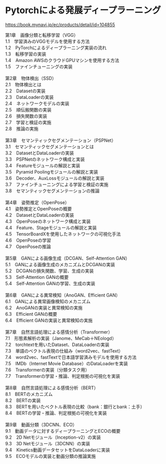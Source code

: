 # Pytorchによる発展ディープラーニング</br>
https://book.mynavi.jp/ec/products/detail/id=104855</br>

第1章　画像分類と転移学習（VGG）</br>
1.1　学習済みのVGGモデルを使用する方法</br>
1.2　PyTorchによるディープラーニング実装の流れ</br>
1.3　転移学習の実装</br>
1.4　Amazon AWSのクラウドGPUマシンを使用する方法</br>
1.5　ファインチューニングの実装</br>
</br>
第2章　物体検出（SSD）</br>
2.1　物体検出とは</br>
2.2　Datasetの実装</br>
2.3　DataLoaderの実装</br>
2.4　ネットワークモデルの実装</br>
2.5　順伝搬関数の実装</br>
2.6　損失関数の実装</br>
2.7　学習と検証の実施</br>
2.8　推論の実施</br>
</br>
第3章　セマンティックセグメンテーション（PSPNet）</br>
3.1　セマンティックセグメンテーションとは</br>
3.2　DatasetとDataLoaderの実装</br>
3.3　PSPNetのネットワーク構成と実装</br>
3.4　Featureモジュールの解説と実装</br>
3.5　Pyramid Poolingモジュールの解説と実装</br>
3.6　Decoder、AuxLossモジュールの解説と実装</br>
3.7　ファインチューニングによる学習と検証の実施</br>
3.8　セマンティックセグメンテーションの推論</br>
</br>
第4章　姿勢推定（OpenPose）</br>
4.1　姿勢推定とOpenPoseの概要</br>
4.2　DatasetとDataLoaderの実装</br>
4.3　OpenPoseのネットワーク構成と実装</br>
4.4　Feature、Stageモジュールの解説と実装</br>
4.5　TensorBoardXを使用したネットワークの可視化手法</br>
4.6　OpenPoseの学習</br>
4.7　OpenPoseの推論</br>
</br>
第5章　GANによる画像生成（DCGAN、Self-Attention GAN）</br>
5.1　GANによる画像生成のメカニズムとDCGANの実装</br>
5.2　DCGANの損失関数、学習、生成の実装</br>
5.3　Self-Attention GANの概要</br>
5.4　Self-Attention GANの学習、生成の実装</br>
</br>
第6章　GANによる異常検知（AnoGAN、Efficient GAN）</br>
6.1　GANによる異常画像検知のメカニズム</br>
6.2　AnoGANの実装と異常検知の実施</br>
6.3　Efficient GANの概要</br>
6.4　Efficient GANの実装と異常検知の実施</br>
</br>
第7章　自然言語処理による感情分析（Transformer）</br>
7.1　形態素解析の実装（Janome、MeCab＋NEologd）</br>
7.2　torchtextを用いたDataset、DataLoaderの実装</br>
7.3　単語のベクトル表現の仕組み（word2vec、fastText）</br>
7.4　word2vec、fastTextで日本語学習済みモデルを使用する方法</br>
7.5　IMDb（Internet Movie Database）のDataLoaderを実装</br>
7.6　Transformerの実装（分類タスク用）</br>
7.7　Transformerの学習・推論、判定根拠の可視化を実装</br>
</br>
第8章　自然言語処理による感情分析（BERT）</br>
8.1　BERTのメカニズム</br>
8.2　BERTの実装</br>
8.3　BERTを用いたベクトル表現の比較（bank：銀行とbank：土手）</br>
8.4　BERTの学習・推論、判定根拠の可視化を実装</br>
</br>
第9章　動画分類（3DCNN、ECO）</br>
9.1　動画データに対するディープラーニングとECOの概要</br>
9.2　2D Netモジュール（Inception-v2）の実装</br>
9.3　3D Netモジュール（3DCNN）の実装</br>
9.4　Kinetics動画データセットをDataLoaderに実装</br>
9.5　ECOモデルの実装と動画分類の推論実施</br>